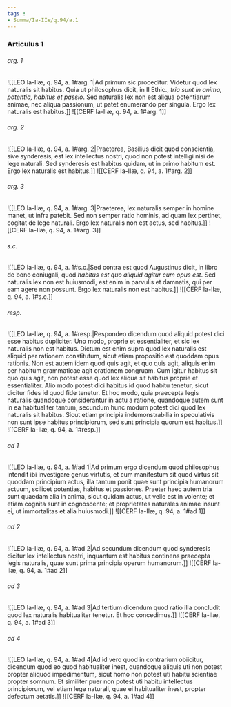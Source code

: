 ```yaml
---
tags : 
- Summa/Ia-IIæ/q.94/a.1
---
```


### Articulus 1

###### arg. 1
![[LEO Ia-IIæ, q. 94, a. 1#arg. 1|Ad primum sic proceditur. Videtur quod lex naturalis sit habitus. Quia ut philosophus dicit, in II Ethic., *tria sunt in anima, potentia, habitus et passio*. Sed naturalis lex non est aliqua potentiarum animae, nec aliqua passionum, ut patet enumerando per singula. Ergo lex naturalis est habitus.]]
![[CERF Ia-IIæ, q. 94, a. 1#arg. 1]]

###### arg. 2
![[LEO Ia-IIæ, q. 94, a. 1#arg. 2|Praeterea, Basilius dicit quod conscientia, sive synderesis, est lex intellectus nostri, quod non potest intelligi nisi de lege naturali. Sed synderesis est habitus quidam, ut in primo habitum est. Ergo lex naturalis est habitus.]]
![[CERF Ia-IIæ, q. 94, a. 1#arg. 2]]

###### arg. 3
![[LEO Ia-IIæ, q. 94, a. 1#arg. 3|Praeterea, lex naturalis semper in homine manet, ut infra patebit. Sed non semper ratio hominis, ad quam lex pertinet, cogitat de lege naturali. Ergo lex naturalis non est actus, sed habitus.]]
![[CERF Ia-IIæ, q. 94, a. 1#arg. 3]]

###### s.c.
![[LEO Ia-IIæ, q. 94, a. 1#s.c.|Sed contra est quod Augustinus dicit, in libro de bono coniugali, quod *habitus est quo aliquid agitur cum opus est*. Sed naturalis lex non est huiusmodi, est enim in parvulis et damnatis, qui per eam agere non possunt. Ergo lex naturalis non est habitus.]]
![[CERF Ia-IIæ, q. 94, a. 1#s.c.]]

###### resp.
![[LEO Ia-IIæ, q. 94, a. 1#resp.|Respondeo dicendum quod aliquid potest dici esse habitus dupliciter. Uno modo, proprie et essentialiter, et sic lex naturalis non est habitus. Dictum est enim supra quod lex naturalis est aliquid per rationem constitutum, sicut etiam propositio est quoddam opus rationis. Non est autem idem quod quis agit, et quo quis agit, aliquis enim per habitum grammaticae agit orationem congruam. Cum igitur habitus sit quo quis agit, non potest esse quod lex aliqua sit habitus proprie et essentialiter. Alio modo potest dici habitus id quod habitu tenetur, sicut dicitur fides id quod fide tenetur. Et hoc modo, quia praecepta legis naturalis quandoque considerantur in actu a ratione, quandoque autem sunt in ea habitualiter tantum, secundum hunc modum potest dici quod lex naturalis sit habitus. Sicut etiam principia indemonstrabilia in speculativis non sunt ipse habitus principiorum, sed sunt principia quorum est habitus.]]
![[CERF Ia-IIæ, q. 94, a. 1#resp.]]

###### ad 1
![[LEO Ia-IIæ, q. 94, a. 1#ad 1|Ad primum ergo dicendum quod philosophus intendit ibi investigare genus virtutis, et cum manifestum sit quod virtus sit quoddam principium actus, illa tantum ponit quae sunt principia humanorum actuum, scilicet potentias, habitus et passiones. Praeter haec autem tria sunt quaedam alia in anima, sicut quidam actus, ut velle est in volente; et etiam cognita sunt in cognoscente; et proprietates naturales animae insunt ei, ut immortalitas et alia huiusmodi.]]
![[CERF Ia-IIæ, q. 94, a. 1#ad 1]]

###### ad 2
![[LEO Ia-IIæ, q. 94, a. 1#ad 2|Ad secundum dicendum quod synderesis dicitur lex intellectus nostri, inquantum est habitus continens praecepta legis naturalis, quae sunt prima principia operum humanorum.]]
![[CERF Ia-IIæ, q. 94, a. 1#ad 2]]

###### ad 3
![[LEO Ia-IIæ, q. 94, a. 1#ad 3|Ad tertium dicendum quod ratio illa concludit quod lex naturalis habitualiter tenetur. Et hoc concedimus.]]
![[CERF Ia-IIæ, q. 94, a. 1#ad 3]]

###### ad 4
![[LEO Ia-IIæ, q. 94, a. 1#ad 4|Ad id vero quod in contrarium obiicitur, dicendum quod eo quod habitualiter inest, quandoque aliquis uti non potest propter aliquod impedimentum, sicut homo non potest uti habitu scientiae propter somnum. Et similiter puer non potest uti habitu intellectus principiorum, vel etiam lege naturali, quae ei habitualiter inest, propter defectum aetatis.]]
![[CERF Ia-IIæ, q. 94, a. 1#ad 4]]

